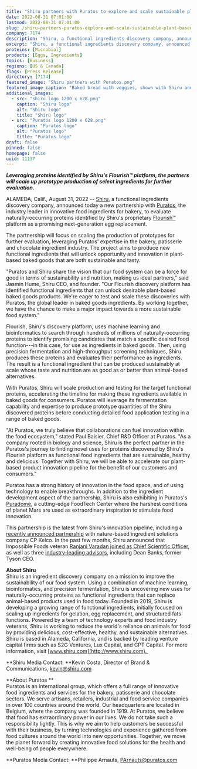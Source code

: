 ```yaml
---
title: "Shiru partners with Puratos to explore and scale sustainable plant-based protein ingredients for baked goods"
date: 2022-08-31 07:01:00
lastmod: 2022-08-31 07:01:00
slug: /shiru-partners-puratos-explore-and-scale-sustainable-plant-based-protein-ingredients-baked
company: 7174
description: "Shiru, a functional ingredients discovery company, announced today a new partnership with Puratos, the industry leader in innovative food ingredients for bakery, to evaluate naturally-occurring proteins identified by Shiru’s proprietary Flourish™ platform as a promising next-generation egg replacement."
excerpt: "Shiru, a functional ingredients discovery company, announced today a new partnership with Puratos, the industry leader in innovative food ingredients for bakery, to evaluate naturally-occurring proteins identified by Shiru’s proprietary Flourish™ platform as a promising next-generation egg replacement."
proteins: [Microbial]
products: [Eggs, Ingredients]
topics: [Business]
regions: [US & Canada]
flags: [Press Release]
directory: [7174]
featured_image: "Shiru partners with Puratos.png"
featured_image_caption: "Baked bread with veggies, shown with Shiru and Puratos logos"
additional_images:
  - src: "shiru logo 1200 x 628.png"
    caption: "Shiru logo"
    alt: "Shiru logo"
    title: "Shiru logo"
  - src: "Puratos logo 1200 x 628.png"
    caption: "Puratos logo"
    alt: "Puratos logo"
    title: "Puratos logo"
draft: false
pinned: false
homepage: false
uuid: 11137
---
```

***Leveraging proteins identified by Shiru's Flourish™ platform, the
partners will scale up prototype production of select ingredients for
further evaluation.***

ALAMEDA, Calif., August 31, 2022 -- [Shiru](https://www.shiru.com/), a
functional ingredients discovery company, announced today a new
partnership with [Puratos](https://www.puratos.com/), the industry
leader in innovative food ingredients for bakery, to evaluate
naturally-occurring proteins identified by Shiru's proprietary
[Flourish™](https://shiru.com/approach) platform as a promising
next-generation egg replacement.

The partnership will focus on scaling the production of prototypes for
further evaluation, leveraging Puratos' expertise in the bakery,
patisserie and chocolate ingredient industry. The project aims to
produce new functional ingredients that will unlock opportunity and
innovation in plant-based baked goods that are both sustainable and
tasty. 

"Puratos and Shiru share the vision that our food system can be a force
for good in terms of sustainability and nutrition, making us ideal
partners," said Jasmin Hume, Shiru CEO, and founder. \"Our Flourish
discovery platform has identified functional ingredients that can unlock
desirable plant-based baked goods products. We're eager to test and
scale these discoveries with Puratos, the global leader in baked goods
ingredients. By working together, we have the chance to make a major
impact towards a more sustainable food system."

Flourish, Shiru's discovery platform, uses machine learning and
bioinformatics to search through hundreds of millions of
naturally-occurring proteins to identify promising candidates that match
a specific desired food function---in this case, for use as ingredients
in baked goods. Then, using precision fermentation and high-throughput
screening techniques, Shiru produces these proteins and evaluates their
performance as ingredients. The result is a functional ingredient that
can be produced sustainably at scale whose taste and nutrition are as
good as or better than animal-based alternatives.

With Puratos, Shiru will scale production and testing for the target
functional proteins, accelerating the timeline for making these
ingredients available in baked goods for consumers. Puratos will
leverage its fermentation capability and expertise to produce prototype
quantities of the Shiru discovered proteins before conducting detailed
food application testing in a range of baked goods. 

"At Puratos, we truly believe that collaborations can fuel innovation
within the food ecosystem," stated Paul Baisier, Chief R&D Officer at
Puratos. "As a company rooted in biology and science, Shiru is the
perfect partner in the Puratos's journey to finding novel uses for
proteins discovered by Shiru's Flourish platform as functional food
ingredients that are sustainable, healthy and delicious. Together with
Shiru, we will be able to accelerate our plant-based product innovation
pipeline for the benefit of our customers and consumers."

Puratos has a strong history of innovation in the food space, and of
using technology to enable breakthroughs. In addition to the ingredient
development aspect of the partnership, Shiru is also exhibiting in
Puratos's
[Puradome](https://www.puratos.com/commitments/next-generation/mission-to-mars-programme),
a cutting-edge FoodTech Center where the harshest conditions of planet
Mars are used as extraordinary inspiration to stimulate food
innovation. 

This partnership is the latest from Shiru's innovation pipeline,
including a [recently announced
partnership](https://www.cpkelco.com/cp-kelco-and-shiru-announce-partnership-to-create-next-generation-alternative-proteins/)
with nature-based ingredient solutions company CP Kelco. In the past few
months, Shiru announced that Impossible Foods veteran [Ranjani Varadan
joined as Chief Scientific
Officer](https://shiru.com/post/in-conversation-with-dr-ranjani-varadan-shirus-new-chief-scientific-officer/),
as well as three [industry-leading
advisors](https://shiru.com/post/shiru-appoints-industry-veterans-dean-banks-aaron-kimball-and-blaine-templeman-to-advisory-board/),
including Dean Banks, former Tyson CEO. 

**About Shiru**\
Shiru is an ingredient discovery company on a mission to improve the
sustainability of our food system. Using a combination of machine
learning, bioinformatics, and precision fermentation, Shiru is
uncovering new uses for naturally-occurring proteins as functional
ingredients that can replace animal-based products used in food today.
Founded in 2019, Shiru is developing a growing range of functional
ingredients, initially focused on scaling up ingredients for gelation,
egg replacement, and structured fats functions. Powered by a team of
technology experts and food industry veterans, Shiru is working to
reduce the world's reliance on animals for food by providing delicious,
cost-effective, healthy, and sustainable alternatives. Shiru is based in
Alameda, California, and is backed by leading venture capital firms such
as S2G Ventures, Lux Capital, and CPT Capital. For more information,
visit [www.shiru.com](http://www.shiru.com). 

**Shiru Media Contact: **Kevin Costa, Director of Brand &
Communications, <kevin@shiru.com>

**About Puratos **\
Puratos is an international group, which offers a full range of
innovative food ingredients and services for the bakery, patisserie and
chocolate sectors. We serve artisans, retailers, industrial and food
service companies in over 100 countries around the world. Our
headquarters are located in Belgium, where the company was founded in
1919. At Puratos, we believe that food has extraordinary power in our
lives. We do not take such a responsibility lightly. This is why we aim
to help customers be successful with their business, by turning
technologies and experience gathered from food cultures around the world
into new opportunities. Together, we move the planet forward by creating
innovative food solutions for the health and well-being of people
everywhere.

**Puratos Media Contact: **Philippe Arnauts, <PArnauts@puratos.com>
